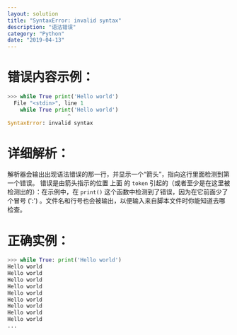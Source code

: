 ```yaml
---
layout: solution
title: "SyntaxError: invalid syntax"
description: "语法错误"
category: "Python"
date: "2019-04-13"
---
```


# 错误内容示例：

```Python
>>> while True print('Hello world')
  File "<stdin>", line 1
    while True print('Hello world')
                   ^
SyntaxError: invalid syntax
```

# 详细解析：
解析器会输出出现语法错误的那一行，并显示一个“箭头”，指向这行里面检测到第一个错误。 错误是由箭头指示的位置 上面 的 `token` 引起的（或者至少是在这里被检测出的）：在示例中，在 `print()` 这个函数中检测到了错误，因为在它前面少了个冒号 (':') 。文件名和行号也会被输出，以便输入来自脚本文件时你能知道去哪检查。

# 正确实例：

```Python
>>> while True: print('Hello world')
Hello world
Hello world
Hello world
Hello world
Hello world
Hello world
Hello world
Hello world
Hello world
...
```
